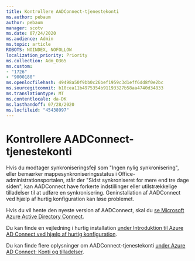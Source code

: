 ```yaml
---
title: Kontrollere AADConnect-tjenestekonti
ms.author: pebaum
author: pebaum
manager: scotv
ms.date: 07/24/2020
ms.audience: Admin
ms.topic: article
ROBOTS: NOINDEX, NOFOLLOW
localization_priority: Priority
ms.collection: Adm_O365
ms.custom:
- "1726"
- "9000180"
ms.openlocfilehash: 49498a50f9bb0c26bef1959c3d1eff6dd8f0e2bc
ms.sourcegitcommit: b10cea11b4975354b91193327b58aa4740d34833
ms.translationtype: MT
ms.contentlocale: da-DK
ms.lasthandoff: 07/28/2020
ms.locfileid: "45438997"
---
```

# <a name="check-the-aadconnect-service-accounts"></a>Kontrollere AADConnect-tjenestekonti

Hvis du modtager synkroniseringsfejl som "Ingen nylig synkronisering", eller bemærker mappesynkroniseringsstatus i Office-administrationsportalen, står der "Sidst synkroniseret for mere end tre dage siden", kan AADConnect have forkerte indstillinger eller utilstrækkelige tilladelser til at udføre en synkronisering. Geninstallation af AADConnect ved hjælp af hurtig konfiguration kan løse problemet.

Hvis du vil hente den nyeste version af AADConnect, skal du [se Microsoft Azure Active Directory Connect](https://go.microsoft.com/fwlink/?LinkId=615771).

Du kan finde en vejledning i hurtig installation [under Introduktion til Azure AD Connect ved hjælp af hurtig konfiguration](https://docs.microsoft.com/azure/active-directory/hybrid/how-to-connect-install-express).

Du kan finde flere oplysninger om AADConnect-tjenestekonti [under Azure AD Connect: Konti og tilladelser](https://docs.microsoft.com/azure/active-directory/hybrid/reference-connect-accounts-permissions).